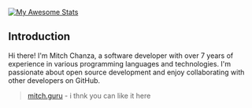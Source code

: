 [![My Awesome Stats](https://awesome-github-stats.azurewebsites.net/user-stats/mitch1009)](https://git.io/awesome-stats-card)


## Introduction
Hi there! I'm Mitch Chanza, a software developer with over 7 years of experience in various programming languages and technologies. I'm passionate about open source development and enjoy collaborating with other developers on GitHub.
> [mitch.guru](https://mitch.guru) - i thnk you can like it here
